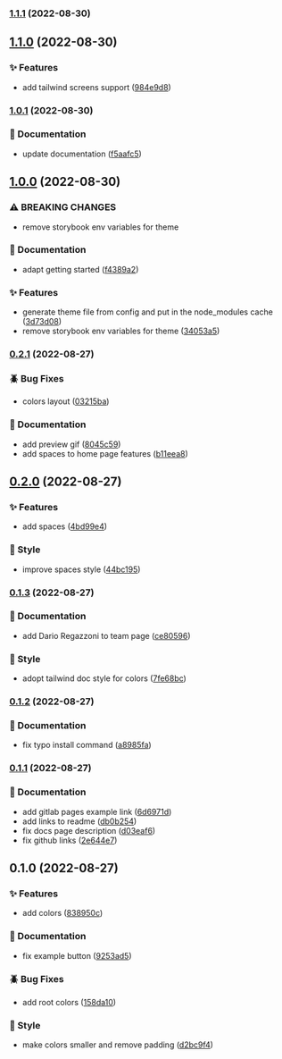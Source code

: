 

### [1.1.1](https://github.com/renatomoor/storybook-tailwind-foundations/compare/1.1.0...1.1.1) (2022-08-30)

## [1.1.0](https://github.com/renatomoor/storybook-tailwind-foundations/compare/1.0.1...1.1.0) (2022-08-30)


### :sparkles: Features

* add tailwind screens support ([984e9d8](https://github.com/renatomoor/storybook-tailwind-foundations/commit/984e9d8a499bfbedb20239c391909a8a26da7f51))

### [1.0.1](https://github.com/renatomoor/storybook-tailwind-foundations/compare/1.0.0...1.0.1) (2022-08-30)


### :open_file_folder: Documentation

* update documentation ([f5aafc5](https://github.com/renatomoor/storybook-tailwind-foundations/commit/f5aafc5196a32555911c6226be9ba4951721cbcc))

## [1.0.0](https://github.com/renatomoor/storybook-tailwind-foundations/compare/0.2.1...1.0.0) (2022-08-30)


### ⚠ BREAKING CHANGES

* remove storybook env variables for theme

### :open_file_folder: Documentation

* adapt getting started ([f4389a2](https://github.com/renatomoor/storybook-tailwind-foundations/commit/f4389a2a1f5c8db444f4b794e04e63d985727db8))


### :sparkles: Features

* generate theme file from config and put in the node_modules cache ([3d73d08](https://github.com/renatomoor/storybook-tailwind-foundations/commit/3d73d082cdc09d1296b1512b16f76abbce5584f3))
* remove storybook env variables for theme ([34053a5](https://github.com/renatomoor/storybook-tailwind-foundations/commit/34053a5ec97318c74d94e532ec525dd0b6a1361b))

### [0.2.1](https://github.com/renatomoor/storybook-tailwind-foundations/compare/0.2.0...0.2.1) (2022-08-27)


### :beetle: Bug Fixes

* colors layout ([03215ba](https://github.com/renatomoor/storybook-tailwind-foundations/commit/03215ba0ae9134d5d4b48cb1f5dc6b33e9c73f11))


### :open_file_folder: Documentation

* add preview gif ([8045c59](https://github.com/renatomoor/storybook-tailwind-foundations/commit/8045c59ca86d1c3a02bc10a3669bea80fb752102))
* add spaces to home page features ([b11eea8](https://github.com/renatomoor/storybook-tailwind-foundations/commit/b11eea8a062ea726ff2fbc8db2b9e01b5e80ac62))

## [0.2.0](https://github.com/renatomoor/storybook-tailwind-foundations/compare/0.1.3...0.2.0) (2022-08-27)


### :sparkles: Features

* add spaces ([4bd99e4](https://github.com/renatomoor/storybook-tailwind-foundations/commit/4bd99e4017e0e4b568cecb2e722a089953c17ee6))


### :art: Style

* improve spaces style ([44bc195](https://github.com/renatomoor/storybook-tailwind-foundations/commit/44bc195559a16313c4744e863c45947e2154bca8))

### [0.1.3](https://github.com/renatomoor/storybook-tailwind-foundations/compare/0.1.2...0.1.3) (2022-08-27)


### :open_file_folder: Documentation

* add Dario Regazzoni to team page ([ce80596](https://github.com/renatomoor/storybook-tailwind-foundations/commit/ce805966823e8af5221a443fe37785f40b12327f))


### :art: Style

* adopt tailwind doc style for colors ([7fe68bc](https://github.com/renatomoor/storybook-tailwind-foundations/commit/7fe68bc00ff48f6be4bcead05fc22aba72af0e41))

### [0.1.2](https://github.com/renatomoor/storybook-tailwind-foundations/compare/0.1.1...0.1.2) (2022-08-27)


### :open_file_folder: Documentation

* fix typo install command ([a8985fa](https://github.com/renatomoor/storybook-tailwind-foundations/commit/a8985faee2e0c5fbbf4a9a071300d771316b6853))

### [0.1.1](https://github.com/renatomoor/storybook-tailwind-foundations/compare/0.1.0...0.1.1) (2022-08-27)


### :open_file_folder: Documentation

* add gitlab pages example link ([6d6971d](https://github.com/renatomoor/storybook-tailwind-foundations/commit/6d6971d4a2b44f9f8e9a0c0856e1b86a3952ab6f))
* add links to readme ([db0b254](https://github.com/renatomoor/storybook-tailwind-foundations/commit/db0b254a50652beb97b816bc27f226008f6d3aa6))
* fix docs page description ([d03eaf6](https://github.com/renatomoor/storybook-tailwind-foundations/commit/d03eaf636ce66e4218784cd751de2088a5d166ee))
* fix github links ([2e644e7](https://github.com/renatomoor/storybook-tailwind-foundations/commit/2e644e770bceb5aead90d7544c97c970320bd006))

## 0.1.0 (2022-08-27)


### :sparkles: Features

* add colors ([838950c](https://github.com/renatomoor/storybook-tailwind-foundations/commit/838950c9ee08b25def2f059ada7967c56d7df8bd))


### :open_file_folder: Documentation

* fix example button ([9253ad5](https://github.com/renatomoor/storybook-tailwind-foundations/commit/9253ad5e95fa5617dab9021020feb30df11e6ef7))


### :beetle: Bug Fixes

* add root colors ([158da10](https://github.com/renatomoor/storybook-tailwind-foundations/commit/158da10e1481daf89d02043c7aab7c9eb19bfdd6))


### :art: Style

* make colors smaller and remove padding ([d2bc9f4](https://github.com/renatomoor/storybook-tailwind-foundations/commit/d2bc9f4c9dd0a6e8e720ee80fe8c9271185b782a))
